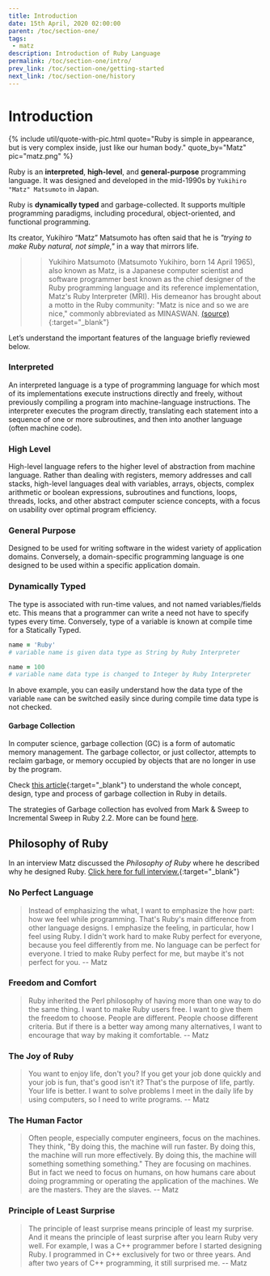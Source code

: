 ```yaml
---
title: Introduction
date: 15th April, 2020 02:00:00
parent: /toc/section-one/
tags:
 - matz
description: Introduction of Ruby Language
permalink: /toc/section-one/intro/
prev_link: /toc/section-one/getting-started
next_link: /toc/section-one/history
---
```


# Introduction

{% include util/quote-with-pic.html
    quote="Ruby is simple in appearance, but is very complex inside, just like our human body."
    quote_by="Matz"
    pic="matz.png"
%}

Ruby is an **interpreted**, **high-level**, and **general-purpose** programming language.
It was designed and developed in the mid-1990s by `Yukihiro "Matz" Matsumoto` in Japan.

Ruby is **dynamically typed** and garbage-collected. It supports multiple programming paradigms, including procedural,
object-oriented, and functional programming.

Its creator, Yukihiro “Matz” Matsumoto has often said that he is _"trying to make Ruby natural, not simple,"_ in a
way that mirrors life.

>> Yukihiro Matsumoto (Matsumoto Yukihiro, born 14 April 1965), also known as Matz, is a Japanese
>> computer scientist and software programmer best known as the chief designer of the Ruby programming language
>> and its reference implementation, Matz's Ruby Interpreter (MRI). His demeanor has brought about a motto in the
>> Ruby community: "Matz is nice and so we are nice," commonly abbreviated as MINASWAN.
[(source)](https://en.wikipedia.org/wiki/Yukihiro_Matsumoto){:target="_blank"}

Let’s understand the important features of the language briefly reviewed
below.

### Interpreted

An interpreted language is a type of programming language for which most of its implementations execute
instructions directly and freely, without previously compiling a program into machine-language instructions. The
interpreter executes the program directly, translating each statement into a sequence of one or more subroutines,
and then into another language (often machine code).

### High Level

High-level language refers to the higher level of abstraction from machine language. Rather than dealing with
registers, memory addresses and call stacks, high-level languages deal with variables, arrays, objects, complex
arithmetic or boolean expressions, subroutines and functions, loops, threads, locks, and other abstract computer
science concepts, with a focus on usability over optimal program efficiency.

### General Purpose

Designed to be used for writing software in the widest variety of application domains. Conversely, a
domain-specific programming language is one designed to be used within a specific application domain.

### Dynamically Typed

The type is associated with run-time values, and not named variables/fields etc. This means that a programmer can
write a need not have to specify types every time. Conversely, type of a variable is known at compile time for a
Statically Typed.

```ruby
name = 'Ruby'
# variable name is given data type as String by Ruby Interpreter

name = 100
# variable name data type is changed to Integer by Ruby Interpreter
```

In above example, you can easily understand how the data type of the variable `name` can be switched easily
since during compile time data type is not checked.

#### Garbage Collection

In computer science, garbage collection (GC) is a form of automatic memory management. The garbage collector, or
just collector, attempts to reclaim garbage, or memory occupied by objects that are no longer in use by the
program.

Check [this article](https://ruby-hacking-guide.github.io/gc.html){:target="_blank"} to understand the whole
concept, design, type and process of garbage collection in Ruby in details.

The strategies of Garbage collection has evolved from Mark & Sweep to Incremental Sweep in Ruby 2.2. More can be
found [here](https://blog.heroku.com/incremental-gc).

## Philosophy of Ruby

In an interview Matz discussed the _Philosophy of Ruby_ where he described why he designed Ruby.
[Click here for full interview.](https://www.artima.com/intv/ruby.html){:target="_blank"}

### No Perfect Language

> Instead of emphasizing the what, I want to emphasize the how part: how
we feel while programming. That's Ruby's main difference from other
language designs. I emphasize the feeling, in particular, how I feel
using Ruby. I didn't work hard to make Ruby perfect for everyone,
because you feel differently from me. No language can be perfect for
everyone. I tried to make Ruby perfect for me, but maybe it's not
perfect for you. -- Matz

### Freedom and Comfort

> Ruby inherited the Perl philosophy of having more than one way to do
the same thing. I want to make Ruby users free. I want to give them the
freedom to choose. People are different. People choose different
criteria. But if there is a better way among many alternatives, I want
to encourage that way by making it comfortable. -- Matz

### The Joy of Ruby

> You want to enjoy life, don't you? If you get your job done quickly and
your job is fun, that's good isn't it?  That's the purpose of life,
partly. Your life is better.  I want to solve problems I meet in the
daily life by using computers, so I need to write programs. -- Matz

### The Human Factor

> Often people, especially computer engineers, focus on the machines.
They think, "By doing this, the machine will run faster. By doing
this, the machine will run more effectively. By doing this, the
machine will something something something." They are focusing on
machines. But in fact we need to focus on humans, on how humans care
about doing programming or operating the application of the machines.
We are the masters. They are the slaves. -- Matz

### Principle of Least Surprise

> The principle of least surprise means principle of least my surprise.
And it means the principle of least surprise after you learn Ruby very
well. For example, I was a C++ programmer before I started designing
Ruby. I programmed in C++ exclusively for two or three years. And after
two years of C++ programming, it still surprised me. -- Matz
